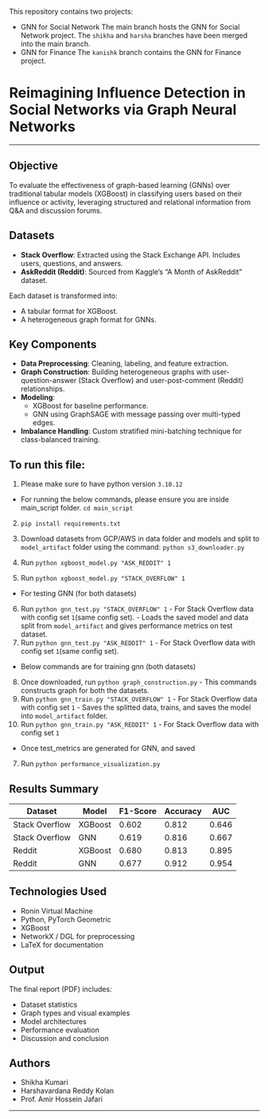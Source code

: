This repository contains two projects:
- GNN for Social Network
The main branch hosts the GNN for Social Network project.
The `shikha` and `harsha` branches have been merged into the main branch.
- GNN for Finance
The `kanishk` branch contains the GNN for Finance project.

# Reimagining Influence Detection in Social Networks via Graph Neural Networks

---

## Objective

To evaluate the effectiveness of graph-based learning (GNNs) over traditional tabular models (XGBoost) in classifying users based on their influence or activity, leveraging structured and relational information from Q&A and discussion forums.

## Datasets

- **Stack Overflow**: Extracted using the Stack Exchange API. Includes users, questions, and answers.
- **AskReddit (Reddit)**: Sourced from Kaggle’s “A Month of AskReddit” dataset.

Each dataset is transformed into:
- A tabular format for XGBoost.
- A heterogeneous graph format for GNNs.

## Key Components

- **Data Preprocessing**: Cleaning, labeling, and feature extraction.
- **Graph Construction**: Building heterogeneous graphs with user-question-answer (Stack Overflow) and user-post-comment (Reddit) relationships.
- **Modeling**:
  - XGBoost for baseline performance.
  - GNN using GraphSAGE with message passing over multi-typed edges.
- **Imbalance Handling**: Custom stratified mini-batching technique for class-balanced training.

## To run this file:
1. Please make sure to have python version `3.10.12`
- For running the below commands, please ensure you are inside main_script folder.
`cd main_script`
2. `pip install requirements.txt`
3. Download datasets from GCP/AWS in data folder and models and split to `model_artifact` folder using the command:
`python s3_downloader.py`


4. Run `python xgboost_model.py "ASK_REDDIT" 1`
5. Run `python xgboost_model.py "STACK_OVERFLOW" 1`

- For testing GNN (for both datasets)
6. Run `python gnn_test.py "STACK_OVERFLOW" 1` - For Stack Overflow data with config set `1`(same config set). - Loads the saved model and data split from `model_artifact` and gives performance metrics on test dataset.
7. Run `python gnn_test.py "ASK_REDDIT" 1` - For Stack Overflow data with config set `1`(same config set).

- Below commands are for training gnn (both datasets)
8. Once downloaded, run `python graph_construction.py` - This commands constructs graph for both the datasets.
9. Run `python gnn_train.py "STACK_OVERFLOW" 1` - For Stack Overflow data with config set `1` - Saves the splitted data, trains, and saves the model into  `model_artifact` folder.
10. Run `python gnn_train.py "ASK_REDDIT" 1` - For Stack Overflow data with config set `1`

- Once test_metrics are generated for GNN, and saved
7. Run `python performance_visualization.py`

## Results Summary

| Dataset        | Model     | F1-Score | Accuracy | AUC   |
|----------------|-----------|----------|----------|--------|
| Stack Overflow | XGBoost   | 0.602    | 0.812    | 0.646 |
| Stack Overflow | GNN       | 0.619    | 0.816    | 0.667 |
| Reddit         | XGBoost   | 0.680    | 0.813    | 0.895 |
| Reddit         | GNN       | 0.677    | 0.912    | 0.954 |

## Technologies Used

- Ronin Virtual Machine
- Python, PyTorch Geometric
- XGBoost
- NetworkX / DGL for preprocessing
- LaTeX for documentation

## Output

The final report (PDF) includes:
- Dataset statistics
- Graph types and visual examples
- Model architectures
- Performance evaluation
- Discussion and conclusion

## Authors

- Shikha Kumari 
- Harshavardana Reddy Kolan   
- Prof. Amir Hossein Jafari

---
